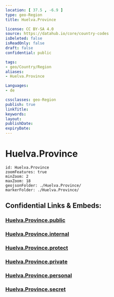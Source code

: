 ```yaml
---
location: [ 37.5 , -6.9 ] 
type: geo-Region
title: Huelva.Province

license: CC BY-SA 4.0
source: https://datahub.io/core/country-codes
isDeleted: false
isReadOnly: false
draft: false
confidential: public

tags:
- geo/Country/Region
aliases:
- Huelva.Province

Languages:
- de

cssclasses: geo-Region
publish: true
linkTitle: 
keywords: 
layout: 
publishDate: 
expiryDate: 
---
```


# Huelva.Province

```leaflet
id: Huelva.Province
zoomFeatures: true 
minZoom: 2 
maxZoom: 18
geojsonFolder: ./Huelva.Province/
markerFolder: ./Huelva.Province/
```


## Confidential Links & Embeds: 

### [Huelva.Province.public](/_public/\Earth\Continent\Europe\Europe~South\Spain\Provinces~Spain\AndalusiaHuelva.Province.public.md) 

### [Huelva.Province.internal](/_internal/\Earth\Continent\Europe\Europe~South\Spain\Provinces~Spain\AndalusiaHuelva.Province.internal.md) 

### [Huelva.Province.protect](/_protect/\Earth\Continent\Europe\Europe~South\Spain\Provinces~Spain\AndalusiaHuelva.Province.protect.md) 

### [Huelva.Province.private](/_private/\Earth\Continent\Europe\Europe~South\Spain\Provinces~Spain\AndalusiaHuelva.Province.private.md) 

### [Huelva.Province.personal](/_personal/\Earth\Continent\Europe\Europe~South\Spain\Provinces~Spain\AndalusiaHuelva.Province.personal.md) 

### [Huelva.Province.secret](/_secret/\Earth\Continent\Europe\Europe~South\Spain\Provinces~Spain\AndalusiaHuelva.Province.secret.md)

